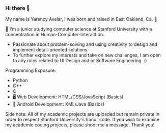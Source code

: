 ### Hi there 👋

My name is Yarency Avelar, I was born and raised in East Oakland, Ca. 🌁

🌲 I'm a junior studying computer science  at Stanford University with a concentration in Human-Computer-Interaction. 
- Passionate about problem-solving and using creativity to design and implement detail-oriented solutions.
- To further explore my interests and take on new challenges, I am open to any roles related to UI Design and or Software Engineering. :)

Programming Exposure:
- Python
- C++
- C
- 🖥️ Web Development: HTML/CSS/JavaScript (Basics)
- 📱 Android Development: XML/Java (Basics)

Side note: All of my academic projects are uploaded but remain private in order to respect Stanford University's honor code. If you wish to examine my academic coding projects, please shoot me a message. Thank you!

<!--
**y4v3l4r/y4v3l4r** is a ✨ _special_ ✨ repository because its `README.md` (this file) appears on your GitHub profile.

Here are some ideas to get you started:

- 🔭 I’m currently working on ...
- 🌱 I’m currently learning ...
- 👯 I’m looking to collaborate on ...
- 🤔 I’m looking for help with ...
- 💬 Ask me about ...
- 📫 How to reach me: ...
- 😄 Pronouns: ...
- ⚡ Fun fact: ...
-->
